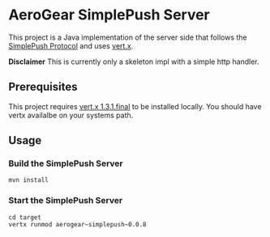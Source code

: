 # AeroGear SimplePush Server
This project is a Java implementation of the server side that follows the [SimplePush Protocol](https://wiki.mozilla.org/WebAPI/SimplePush/Protocol)
and uses [vert.x](http://vertx.io/).

__Disclaimer__ This is currently only a skeleton impl with a simple http handler. 

## Prerequisites 
This project requires [vert.x 1.3.1.final](http://vertx.io/downloads.html) to be installed locally.
You should have vertx availalbe on your systems path.

## Usage

### Build the SimplePush Server

    mvn install

### Start the SimplePush Server

    cd target
    vertx runmod aerogear~simplepush~0.0.8
    

